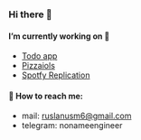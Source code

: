 ### Hi there 👋

#### I’m currently working on 🚀 
- [Todo app](https://github.com/nonameengineer/todo-app)
- [Pizzaiols](https://github.com/nonameengineer/pizzaiols)
- [Spotfy Replication](https://github.com/nonameengineer/spotify-replication)

#### 💬 How to reach me:
- mail: ruslanusm6@gmail.com
- telegram: nonameengineer

<!--
**nonameengineer/nonameengineer** is a ✨ _special_ ✨ repository because its `README.md` (this file) appears on your GitHub profile.

Here are some ideas to get you started:

- 🔭 I’m currently working on ...
- 🌱 I’m currently learning ...
- 👯 I’m looking to collaborate on ...
- 🤔 I’m looking for help with ...
- 💬 Ask me about ...
- 📫 How to reach me: ...
- 😄 Pronouns: ...
- ⚡ Fun fact: ...
-->
